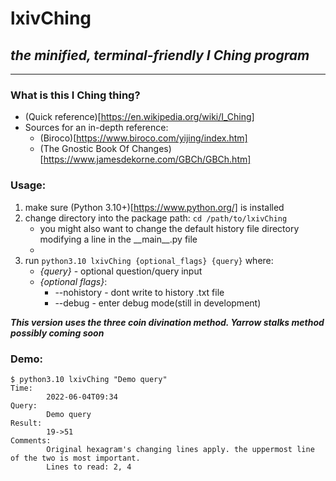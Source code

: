 # __lxivChing__
## _the minified, terminal-friendly I Ching program_
---

### What is this I Ching thing?
* (Quick reference)[https://en.wikipedia.org/wiki/I_Ching]
* Sources for an in-depth reference:
  * (Biroco)[https://www.biroco.com/yijing/index.htm]
  * (The Gnostic Book Of Changes)[https://www.jamesdekorne.com/GBCh/GBCh.htm]


### Usage:
1. make sure (Python 3.10+)[https://www.python.org/] is installed
2. change directory into the package path: `cd /path/to/lxivChing`
   * you might also want to change the default history file directory modifying a line in the \_\_main\_\_.py file
   * 
3. run `python3.10 lxivChing {optional_flags} {query}` where:
   * _{query}_ - optional question/query input
   * _{optional flags}_:
      * --nohistory - dont write to history .txt file
      * --debug - enter debug mode(still in development)

*__This version uses the three coin divination method. Yarrow stalks method possibly coming soon__* 

### Demo:
```
$ python3.10 lxivChing "Demo query"
Time:
        2022-06-04T09:34
Query: 
        Demo query
Result:
        19->51
Comments:
        Original hexagram's changing lines apply. the uppermost line of the two is most important.
        Lines to read: 2, 4
```



